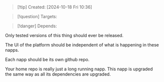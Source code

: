 
>[!tip] Created: [2024-10-18 Fri 10:36]

>[!question] Targets: 

>[!danger] Depends: 

Only tested versions of this thing should ever be released.

The UI of the platform should be independent of what is happening in these napps.

Each napp should be its own github repo.

Your home repo is really just a long running napp.  This napp is upgraded the same way as all its dependencies are upgraded.